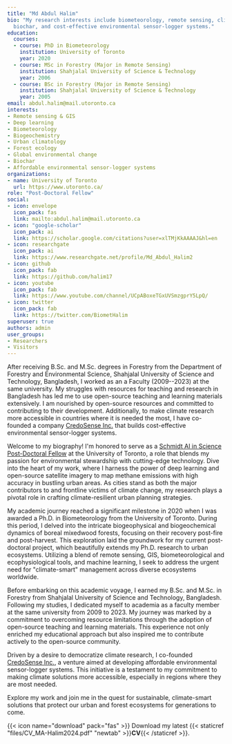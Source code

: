 ```yaml
---
title: "Md Abdul Halim"
bio: "My research interests include biometeorology, remote sensing, climate change,
  biochar, and cost-effective environmental sensor-logger systems."
education:
  courses:
  - course: PhD in Biometeorology
    institution: University of Toronto
    year: 2020
  - course: MSc in Forestry (Major in Remote Sensing)
    institution: Shahjalal University of Science & Technology
    year: 2006
  - course: BSc in Forestry (Major in Remote Sensing)
    institution: Shahjalal University of Science & Technology
    year: 2005
email: abdul.halim@mail.utoronto.ca
interests:
- Remote sensing & GIS
- Deep learning
- Biometeorology
- Biogeochemistry
- Urban climatology
- Forest ecology
- Global environmental change
- Biochar
- Affordable environmental sensor-logger systems
organizations:
- name: University of Toronto
  url: https://www.utoronto.ca/
role: "Post-Doctoral Fellow"
social:
- icon: envelope
  icon_pack: fas
  link: mailto:abdul.halim@mail.utoronto.ca
- icon: "google-scholar"
  icon_pack: ai
  link: https://scholar.google.com/citations?user=xlTMjKkAAAAJ&hl=en
- icon: researchgate
  icon_pack: ai
  link: https://www.researchgate.net/profile/Md_Abdul_Halim2
- icon: github
  icon_pack: fab
  link: https://github.com/halim17
- icon: youtube
  icon_pack: fab
  link: https://www.youtube.com/channel/UCpABoxeTGxUVSmzgprY5LpQ/
- icon: twitter
  icon_pack: fab
  link: https://twitter.com/BiometHalim
superuser: true
authors: admin
user_groups:
- Researchers
- Visitors
---
```


After receiving B.Sc. and M.Sc. degrees in Forestry from the Department of Forestry and Environmental Science, Shahjalal University of Science and Technology, Bangladesh, I worked as an a Faculty (2009--2023) at the same university. My struggles with resources for teaching and research in Bangladesh has led me to use open-source teaching and learning materials extensively. I am nourished by open-source resources and committed to contributing to their development. Additionally, to make climate research more accessible in countries where it is needed the most, I have co-founded a company <a href="https://credosense.com">CredoSense Inc.</a> that builds cost-effective environmental sensor-logger systems.

Welcome to my biography! I'm honored to serve as a [Schmidt AI in Science Post-Doctoral Fellow](https://www.artsci.utoronto.ca/news/mitigating-weather-disasters-mapping-genetic-diversity-u-t-s-schmidt-ai-science-postdoc) at the University of Toronto, a role that blends my passion for environmental stewardship with cutting-edge technology. Dive into the heart of my work, where I harness the power of deep learning and open-source satellite imagery to map methane emissions with high accuracy in bustling urban areas. As cities stand as both the major contributors to and frontline victims of climate change, my research plays a pivotal role in crafting climate-resilient urban planning strategies.

My academic journey reached a significant milestone in 2020 when I was awarded a Ph.D. in Biometeorology from the University of Toronto. During this period, I delved into the intricate biogeophysical and biogeochemical dynamics of boreal mixedwood forests, focusing on their recovery post-fire and post-harvest. This exploration laid the groundwork for my current post-doctoral project, which beautifully extends my Ph.D. research to urban ecosystems. Utilizing a blend of remote sensing, GIS, biometeorological and ecophysiological tools, and machine learning, I seek to address the urgent need for "climate-smart" management across diverse ecosystems worldwide.

Before embarking on this academic voyage, I earned my B.Sc. and M.Sc. in Forestry from Shahjalal University of Science and Technology, Bangladesh. Following my studies, I dedicated myself to academia as a faculty member at the same university from 2009 to 2023. My journey was marked by a commitment to overcoming resource limitations through the adoption of open-source teaching and learning materials. This experience not only enriched my educational approach but also inspired me to contribute actively to the open-source community.

Driven by a desire to democratize climate research, I co-founded [CredoSense Inc.](https://credosense.com), a venture aimed at developing affordable environmental sensor-logger systems. This initiative is a testament to my commitment to making climate solutions more accessible, especially in regions where they are most needed.

Explore my work and join me in the quest for sustainable, climate-smart solutions that protect our urban and forest ecosystems for generations to come.

{{< icon name="download" pack="fas" >}} Download my latest {{< staticref "files/CV_MA-Halim2024.pdf" "newtab" >}}<b>CV</b>{{< /staticref >}}.
